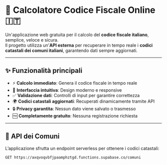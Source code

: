 # 🧮 Calcolatore Codice Fiscale Online 🇮🇹

Un'applicazione web gratuita per il calcolo del **codice fiscale italiano**, semplice, veloce e sicura.  
Il progetto utilizza un'**API esterna** per recuperare in tempo reale i **codici catastali dei comuni italiani**, garantendo dati sempre aggiornati.

---

## ✨ Funzionalità principali
- ⚡ **Calcolo immediato**: Genera il codice fiscale in tempo reale
- 🎨 **Interfaccia intuitiva**: Design moderno e responsive
- ✅ **Validazione dati**: Controlli di input per garantire correttezza
- 🌍 **Codici catastali aggiornati**: Recuperati dinamicamente tramite API
- 🔒 **Privacy garantita**: Nessun dato viene salvato o trasmesso
- 🆓 **Completamente gratuito**: Nessuna registrazione richiesta

---

## 🔗 API dei Comuni
L’applicazione sfrutta un endpoint serverless per ottenere i codici catastali:  

```http
GET https://axqvoqvbfjpaamphztgd.functions.supabase.co/comuni

